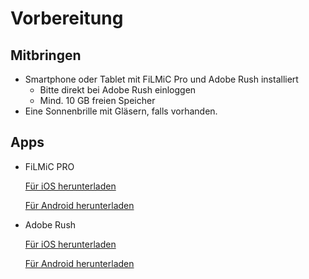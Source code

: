 # Vorbereitung

## Mitbringen

- Smartphone oder Tablet mit FiLMiC Pro und Adobe Rush installiert
  - Bitte direkt bei Adobe Rush einloggen
  - Mind. 10 GB freien Speicher 
- Eine Sonnenbrille mit Gläsern, falls vorhanden.

## Apps
- FiLMiC PRO

  [Für iOS herunterladen](https://apps.apple.com/de/app/filmic-pro-profi-video-kamera/id436577167)

  [Für Android herunterladen](https://play.google.com/store/apps/details?id=com.filmic.filmicpro&hl=de&gl=UShttps://play.google.com/store/apps/details?id=com.filmic.filmicpro&hl=de&gl=US)
- Adobe Rush

  [Für iOS herunterladen](https://apps.apple.com/de/app/adobe-premiere-rush-für-video/id1188753863)

  [Für Android herunterladen](https://play.google.com/store/apps/details?id=com.adobe.premiererush.videoeditor&hl=de&gl=US)

